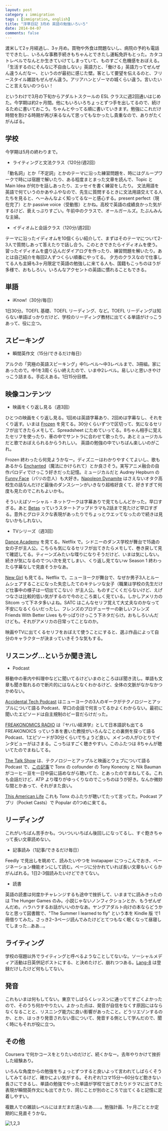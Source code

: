 ```yaml
---
layout: post
category : immigration
tags : [immigration, english]
title: "浮草日記 3月め 英語の勉強いろいろ"
date: 2014-04-07
comments: false
---
```


渡米して2ヶ月経過し、3ヶ月め。買物や外食は問題ないし、病院の予約も電話でできたし、いろんな事務手続きもちゃんとできたし運転免許もとった。カタコトレベルでなんとか生きていけてしまっていて、ものすごく危機感をおぼえる。「生活するのにそんなに不自由しない」英語力と、「働ける」英語力ってぜんぜん違うんだなー、というのが最初に感じた壁。客として要望を伝えるのと、フリースタイル雑談もぜんぜん違う。アリアハンとゾーマの城くらい違う。言いたいこと言えないのつらい！

というわけで3月の下旬からアダルトスクールの ESL クラスに週2回通いはじめた。今学期は約2ヶ月間。他にもいろいろちょっとずつ手を出してるので、続けるために書いておこう。ちゃんとやってる順に書いていきます。勉強にこれだけ時間を割ける時期が再び来るなんて思ってもなかったし貴重なので、ありがたくがんばる。

## 学校
今学期は5月の終わりまで。  

* ライティングと文法クラス（120分/週2回）&nbsp;  

「動名詞」とか「不定詞」とかのテーマに沿った練習問題を、時にはグループワークで時には宿題で解いたり、ある程度まとまった文章を読んで、Topic と Main Idea が何かを話しあったり、エッセイを書く練習をしたり。
文法用語を英語で何ていうのかあやふやなので、先生に質問するときに文法用語交えてる人たちを見ると、へーみんなよく知ってるなーと感心する。present perfect（現在完了）とか passive voice（受動態）とかね。高校で英語の成績良かった気がするけど、衰えっぷりすごい。午前中のクラスで、オールガールズ。たぶんみんな主婦。

* イディオムと会話クラス（120分/週2回）&nbsp;  

テーマに沿ったイディオムを10個くらい紹介して、まずはそのテーマについて2-3人で質問しあって答えたりで話し合う。このときできたらイディオムを使う。習ったイディオムを盛り込んだダイアログを作ったり、練習問題を解いたり。あとは自己紹介を毎回2人ずつくらい順番にやってる。
夕方のクラスなので仕事してる人も主婦も3ヶ月限定で英語の勉強しに来てる人も、国籍もこっちのほうが多様で、おもしろい。いろんなアクセントの英語に慣れることもできる。

## 単語
* iKnow!（30分/毎日）

1日30分。TOEFL 基礎、TOEFL リーディング、など。TOEFL リーディングは知らない単語ばっかりだけど、学校のリーディング教材に出てくる単語がけっこうあって、役に立つ。

## スピーキング
* 瞬間英作文（15分/できるだけ毎日）&nbsp; 　

アルクの「究極の英語スピーキング」中1レベル〜中3レベルまで、3冊組。家にあったので。中1を3周くらい終えたので、いま中2レベル。易しいと思いきやけっこう詰まる。手応えある。1日15分目標。

## 映像コンテンツ

* 映画をくり返し見る（週3回）&nbsp; 　

ひとつの映画をくり返し見る。1回めは英語字幕あり、2回めは字幕なし、それをくり返す。いまは [Frozen](http://movies.disney.com/frozen) を見てる。30分くらいずつで区切って、気になるセリフが出てきたらメモして、Spreadsheet にためていってる。8ちゃん相手に覚えたセリフを使ったり、車の中でサントラに合わせて歌ったり。あとミュージカルだと歌でおぼえられるからうれしい。
英語の勉強の中でいちばん楽しいのがこれ。

Frozen 終わったら何見ようかなー。ディズニーはわかりやすくてよいし、歌もあるから [Enchanted](http://movies.disney.com/enchanted)（魔法にかけられて）とか良さそう。実写アニメ融合の自作パロディでけっこう好きだった記憶。ミュージカルだと Audrey Hepburn の [Funny Face](http://www.imdb.com/title/tt0050419/)（パリの恋人）も大好き。[Napoleon Dynamite](http://en.wikipedia.org/wiki/Napoleon_Dynamite) はさえないオタク高校生の話なんだけど最後のダンスシーンがいきなり超格好良くて、好きすぎて何度も見たのでこれもよいかも。 

そういえばソーシャル・ネットワークは字幕ありで見てもしんどかった。早口すぎる。あと [Betas](http://www.amazon.com/Pilot-HD/dp/B00CDBX1PA) っていうスタートアップドラマも2話まで見たけど早口すぎる。意外とグロテスクな表現があったりでちょっとウエッてなったので続きは見ないかもしれない。

* TVシリーズ（週3回）&nbsp; 　

[Dance Academy](http://www.abc.net.au/abc3/danceacademy/) を見てる。Netflix で。シドニーのダンス学校が舞台で15歳の女の子が主人公。こちらも気になるセリフが出てきたらメモして、巻き戻して見て確認してる。ティーンズみたいな喋りになりそうだけど、いまは気にしない。続きが気になるのでつい次を見てしまい、くり返し見てないｗ Season 1 終わったら字幕なしで見直そうかなあ。

[New Girl](http://www.fox.com/new-girl/) も見てる。Netflix で。ニューヨークが舞台で、なぜか男子3人とルームシェアすることになった失恋したてのキテレツな女子（職業は学校の先生だけど仕事中の様子は一切出てこない）が主人公。ものすごくくだらないけど、えげつなさは比較的低い気がするので今のところ楽しく見ている。しかしアメリカの Sitcom って下ネタ多いよね。SATC はこんなセリフ覚えて大丈夫なのかなって不安になるくらいだったし、フレンズのプロデューサーの新しいフレンズ Friends With Better Lives もやっぱりけっこう下ネタだらけ。おもしろいんだけども。それがアメリカの日常ってことなのか。

映画やTVに出てくるセリフをおぼえて使うことにすると、選ぶ作品によって自分のキャラクターが決まっていきそうな気もする。

## リスニング…というか聞き流し
* Podcast

移動中の車内や料理中などに聞いてるけどいまのところほぼ聞き流し。単語も文章も聞き取れるので断片的にはなんとなくわかるけど、全体の文脈がなかなかつかめない。

[Accidental Tech Podcast](http://atp.fm/) はニューヨークの3人のギークがテクノロジーとアップルについて語る Podcast、早口の会話で何言ってるかよくわからない。最初に聞いたエピソードは自主規制のピー音だらけだった。

[FREAKONOMICS RADIO](http://freakonomics.com/radio/) は『ヤバい経済学』として日本語訳も出てる FREAKONOICS っていう本を書いた教授がいろんなことの裏側を探って語る Podcast、1エピソードが30分くらいでちょうど良い。メインの人がひとりでインタビューがはさまる。こっちはすごく聴きやすい。このふたつは 8ちゃんが聴いてたのでまねしてる。

[The Talk Show](http://5by5.tv/talkshow) は、テクノロジーとアップルと映画とウェブについて語る Podcast で、[この記事](http://www.wired.com/2014/04/blue-bottle-tonx-handsome/)で Tonx の cofounder の Tony Konecny と Nik Bauman がコーヒー豆を一日中袋に詰めながら聴いてた、とあったのでまねしてる。これも会話だけど、ATP より喋りがゆっくりなのでこっちのほうが好き。なんか微妙な間とかあって、それがまた良い。

[This American Life](http://www.thisamericanlife.org/) これも Tonx のふたりが聴いてたって言ってた。Podcast アプリ（Pocket Casts）で Popular の1つめに来てる。

## リーディング
これがいちばん苦手かも。ついついいちばん後回しになってるし、すぐ飽きちゃって長い文章読めない。

* 記事読み（1記事/できるだけ毎日）&nbsp; 　

Feedly で見出しを眺めて、読みたいやつを Instapaper につっこんでおき、ページネーション機能オンにして読む。ページに分かれていれば長い文章もいくらかがんばれる。1日2-3個読みたいけどできてない。

* 読書&nbsp; 　

英語の読書は何度かチャレンジするも途中で挫折して、いままでに読みきったのは The Hunger Games のみ。小説じゃないノンフィクションとか、もうぜんぜんだめ。ハラハラするお話がいいのかなあ。ヤングアダルト向けの本ならどうかなと思って図書館で、"The Summer I learned to fly" という本を Kindle 版 で1冊借りてみた。さっき2−3ページ読んでみたけどとてつもなく眠くなって昼寝してしまった…ああ…。

## ライティング
学校の宿題以外でライティングと呼べるようなことしてないな。ソーシャルメディア活動は日英併記ポストにする、と決めたけど、崩れつつある。[Lang-8](http://lang-8.com/) は登録だけしたけど何もしてない。

## 発音
これもいまは何もしてない。東京でしばらくレッスンに通っててすごくよかったので、そのうち何かやりたい。よかった点は、発音が自信をなくす原因にはならなくなることと、リスニング能力に良い影響があったこと。どうリエゾンするのか、とか、はっきり発音されない音について、発音する側として学んだので、聞く時にもそれが役に立つ。

## その他
Coursera で何かコースをとりたいのだけど、続くかなー。去年やりかけて挫折した経験あり。


いろんな角度からの勉強をちょっとずつすると良いよって言われてしばらくそうしてみてるけど、確かによい気がする。それぞれ1コマ15分〜60分など飽きない長さにできるし、単語の勉強でやった単語が学校で出てきたりドラマに出てきた表現が瞬間英作文にも出てきたり、同じことが別のところで出てくると記憶に定着しやすい。

複数人での雑談レベルにはまだまだ遠いなあ……。勉強計画、1ヶ月ごととか定期的に見直そうかな。

![1,2,3](https://lh6.googleusercontent.com/y6gybrM55CsCTnDdcbzI-sRgzSaegz29VyGFYakoQNlX=w620-h465-no)


